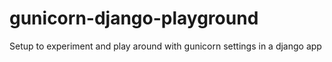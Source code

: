 # gunicorn-django-playground
Setup to experiment and play around with gunicorn settings in a django app
